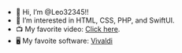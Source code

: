 - 👋  Hi, I’m @Leo32345!!
- 👀  I’m interested in HTML, CSS, PHP, and SwiftUI.
- 📺  My favorite video: [Click here](https://leo32345.github.io/random_stuff/the_meaning_of_life).
- 🖥  My favoite software: [Vivaldi](https://vivaldi.com)
